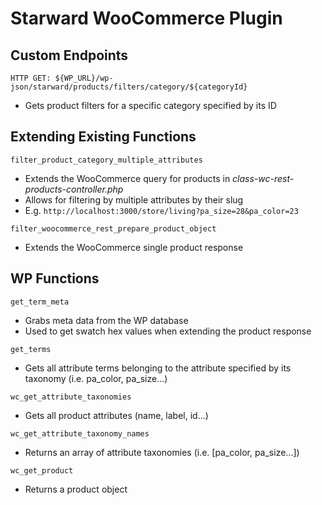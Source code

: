 # Starward WooCommerce Plugin

## Custom Endpoints
```
HTTP GET: ${WP_URL}/wp-json/starward/products/filters/category/${categoryId}
```
- Gets product filters for a specific category specified by its ID

## Extending Existing Functions
```
filter_product_category_multiple_attributes
```
- Extends the WooCommerce query for products in _class-wc-rest-products-controller.php_
- Allows for filtering by multiple attributes by their slug
- E.g. ```http://localhost:3000/store/living?pa_size=28&pa_color=23```

```
filter_woocommerce_rest_prepare_product_object
```
- Extends the WooCommerce single product response

## WP Functions
```
get_term_meta
```
- Grabs meta data from the WP database
- Used to get swatch hex values when extending the product response

```
get_terms
```
- Gets all attribute terms belonging to the attribute specified by its taxonomy (i.e. pa_color, pa_size...)

```
wc_get_attribute_taxonomies
```
- Gets all product attributes (name, label, id...)

```
wc_get_attribute_taxonomy_names
```
- Returns an array of attribute taxonomies (i.e. [pa_color, pa_size...])

```
wc_get_product
```
- Returns a product object
